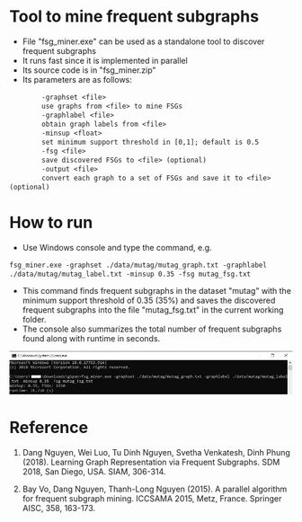 # Tool to mine frequent subgraphs
- File "fsg_miner.exe" can be used as a standalone tool to discover frequent subgraphs
- It runs fast since it is implemented in parallel
- Its source code is in "fsg_miner.zip"
- Its parameters are as follows:
```
        -graphset <file>
        use graphs from <file> to mine FSGs
        -graphlabel <file>
        obtain graph labels from <file>
        -minsup <float>
        set minimum support threshold in [0,1]; default is 0.5
        -fsg <file>
        save discovered FSGs to <file> (optional)
        -output <file>
        convert each graph to a set of FSGs and save it to <file> (optional)
```
# How to run
- Use Windows console and type the command, e.g.
```
fsg_miner.exe -graphset ./data/mutag/mutag_graph.txt -graphlabel ./data/mutag/mutag_label.txt -minsup 0.35 -fsg mutag_fsg.txt
```
- This command finds frequent subgraphs in the dataset "mutag" with the minimum support threshold of 0.35 (35%) and saves the discovered frequent subgraphs into the file "mutag_fsg.txt" in the current working folder.
- The console also summarizes the total number of frequent subgraphs found along with runtime in seconds.

![fsg_miner command](https://github.com/nphdang/gSpan/blob/master/fsg_miner_command.jpg)

# Reference
1. Dang Nguyen, Wei Luo, Tu Dinh Nguyen, Svetha Venkatesh, Dinh Phung (2018). Learning Graph Representation via Frequent Subgraphs. SDM 2018, San Diego, USA. SIAM, 306-314.

2. Bay Vo, Dang Nguyen, Thanh-Long Nguyen (2015). A parallel algorithm for frequent subgraph mining. ICCSAMA 2015, Metz, France. Springer AISC, 358, 163-173.
